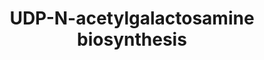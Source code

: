 ---
annotations:
- type: Pathway Ontology
  value: hexosamine biosynthetic pathway
authors:
- M.Braymer
- MaintBot
- Mkutmon
- Ddigles
- Egonw
- Eweitz
description: ''
last-edited: 2021-05-20
organisms:
- Saccharomyces cerevisiae
redirect_from:
- /index.php/Pathway:WP159
- /instance/WP159
schema-jsonld:
- '@context': https://schema.org/
  '@id': https://wikipathways.github.io/pathways/WP159.html
  '@type': Dataset
  creator:
    '@type': Organization
    name: WikiPathways
  description: ''
  keywords:
  - pyrophosphate
  - L-glutamine
  - UDP-N-acetylgalactosamine
  - N-acetyl-D-glucosamine-6-phosphate
  - UTP
  - Coenzyme A
  - PCM1
  - GNA1
  - GFA1
  - fructose-6-phosphate
  - L-glutamate
  - acetyl-CoA
  - UDP-GlcNAc
  - D-glucosamine-6-phosphate
  - QRI1
  - N-acetyl-glucosamine-1-phosphate
  license: CC0
  name: UDP-N-acetylgalactosamine biosynthesis
seo: CreativeWork
title: UDP-N-acetylgalactosamine biosynthesis
wpid: WP159
---